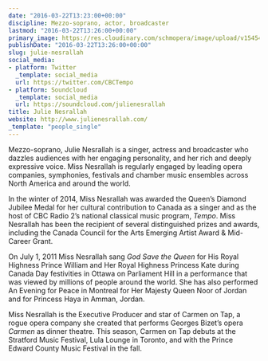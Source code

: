 ```yaml
---
date: "2016-03-22T13:23:00+00:00"
discipline: Mezzo-soprano, actor, broadcaster
lastmod: "2016-03-22T13:26:00+00:00"
primary_image: https://res.cloudinary.com/schmopera/image/upload/v1545409169/media/webhook-uploads/1458653171480/2016-03-22---Julie-Nesrallah.jpg.jpg
publishDate: "2016-03-22T13:26:00+00:00"
slug: julie-nesrallah
social_media:
- platform: Twitter
  _template: social_media
  url: https://twitter.com/CBCTempo
- platform: Soundcloud
  _template: social_media
  url: https://soundcloud.com/julienesrallah
title: Julie Nesrallah
website: http://www.julienesrallah.com/
_template: "people_single"
---
```


Mezzo-soprano, Julie Nesrallah is a singer, actress and broadcaster who dazzles audiences with her engaging personality, and her rich and deeply expressive voice. Miss Nesrallah is regularly engaged by leading opera companies, symphonies, festivals and chamber music ensembles across North America and around the world.

In the winter of 2014, Miss Nesrallah was awarded the Queen’s Diamond Jubilee Medal for her cultural contribution to Canada as a singer and as the host of CBC Radio 2’s national classical music program, *Tempo*. Miss Nesrallah has been the recipient of several distinguished prizes and awards, including the Canada Council for the Arts Emerging Artist Award & Mid-Career Grant.

On July 1, 2011 Miss Nesrallah sang *God Save the Queen* for His Royal Highness Prince William and Her Royal Highness Princess Kate during Canada Day festivities in Ottawa on Parliament Hill in a performance that was viewed by millions of people around the world. She has also performed An Evening for Peace in Montreal for Her Majesty Queen Noor of Jordan and for Princess Haya in Amman, Jordan.

Miss Nesrallah is the Executive Producer and star of Carmen on Tap, a rogue opera company she created that performs Georges Bizet’s opera *Carmen* as dinner theatre. This season, Carmen on Tap debuts at the Stratford Music Festival, Lula Lounge in Toronto, and with the Prince Edward County Music Festival in the fall.

